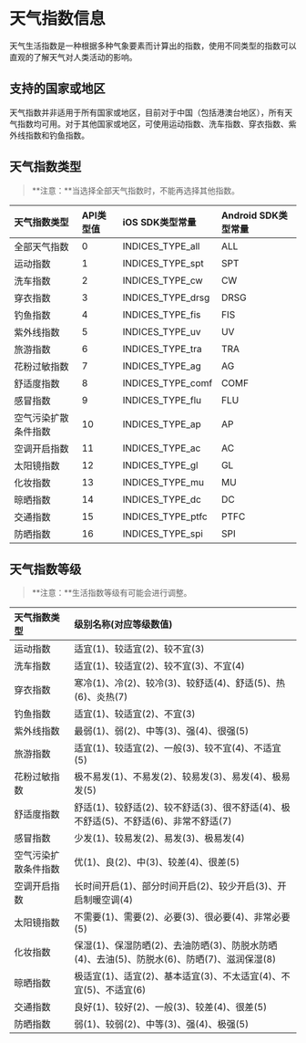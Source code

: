 # 天气指数信息

天气生活指数是一种根据多种气象要素而计算出的指数，使用不同类型的指数可以直观的了解天气对人类活动的影响。

## 支持的国家或地区 

天气指数并非适用于所有国家或地区，目前对于中国（包括港澳台地区），所有天气指数均可用。对于其他国家或地区，可使用运动指数、洗车指数、穿衣指数、紫外线指数和钓鱼指数。

## 天气指数类型 

>   **注意：**当选择全部天气指数时，不能再选择其他指数。

| 天气指数类型         | API类型值 | iOS SDK类型常量   | Android SDK类型常量 |
| :------------------- | :-------- | :---------------- | :------------------ |
| 全部天气指数         | 0         | INDICES_TYPE_all  | ALL                 |
| 运动指数             | 1         | INDICES_TYPE_spt  | SPT                 |
| 洗车指数             | 2         | INDICES_TYPE_cw   | CW                  |
| 穿衣指数             | 3         | INDICES_TYPE_drsg | DRSG                |
| 钓鱼指数             | 4         | INDICES_TYPE_fis  | FIS                 |
| 紫外线指数           | 5         | INDICES_TYPE_uv   | UV                  |
| 旅游指数             | 6         | INDICES_TYPE_tra  | TRA                 |
| 花粉过敏指数         | 7         | INDICES_TYPE_ag   | AG                  |
| 舒适度指数           | 8         | INDICES_TYPE_comf | COMF                |
| 感冒指数             | 9         | INDICES_TYPE_flu  | FLU                 |
| 空气污染扩散条件指数 | 10        | INDICES_TYPE_ap   | AP                  |
| 空调开启指数         | 11        | INDICES_TYPE_ac   | AC                  |
| 太阳镜指数           | 12        | INDICES_TYPE_gl   | GL                  |
| 化妆指数             | 13        | INDICES_TYPE_mu   | MU                  |
| 晾晒指数             | 14        | INDICES_TYPE_dc   | DC                  |
| 交通指数             | 15        | INDICES_TYPE_ptfc | PTFC                |
| 防晒指数             | 16        | INDICES_TYPE_spi  | SPI                 |

## 天气指数等级 

>   **注意：**生活指数等级有可能会进行调整。

| 天气指数类型         | 级别名称(对应等级数值)                                       |
| :------------------- | :----------------------------------------------------------- |
| 运动指数             | 适宜(1)、较适宜(2)、较不宜(3)                                |
| 洗车指数             | 适宜(1)、较适宜(2)、较不宜(3)、不宜(4)                       |
| 穿衣指数             | 寒冷(1)、冷(2)、较冷(3)、较舒适(4)、舒适(5)、热(6)、炎热(7)  |
| 钓鱼指数             | 适宜(1)、较适宜(2)、不宜(3)                                  |
| 紫外线指数           | 最弱(1)、弱(2)、中等(3)、强(4)、很强(5)                      |
| 旅游指数             | 适宜(1)、较适宜(2)、一般(3)、较不宜(4)、不适宜(5)            |
| 花粉过敏指数         | 极不易发(1)、不易发(2)、较易发(3)、易发(4)、极易发(5)        |
| 舒适度指数           | 舒适(1)、较舒适(2)、较不舒适(3)、很不舒适(4)、极不舒适(5)、不舒适(6)、非常不舒适(7) |
| 感冒指数             | 少发(1)、较易发(2)、易发(3)、极易发(4)                       |
| 空气污染扩散条件指数 | 优(1)、良(2)、中(3)、较差(4)、很差(5)                        |
| 空调开启指数         | 长时间开启(1)、部分时间开启(2)、较少开启(3)、开启制暖空调(4) |
| 太阳镜指数           | 不需要(1)、需要(2)、必要(3)、很必要(4)、非常必要(5)          |
| 化妆指数             | 保湿(1)、保湿防晒(2)、去油防晒(3)、防脱水防晒(4)、去油(5)、防脱水(6)、防晒(7)、滋润保湿(8) |
| 晾晒指数             | 极适宜(1)、适宜(2)、基本适宜(3)、不太适宜(4)、不宜(5)、不适宜(6) |
| 交通指数             | 良好(1)、较好(2)、一般(3)、较差(4)、很差(5)                  |
| 防晒指数             | 弱(1)、较弱(2)、中等(3)、强(4)、极强(5)                      |
